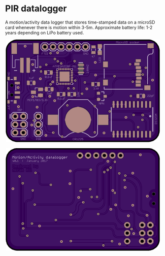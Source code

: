 # PIR datalogger
A motion/activity data logger that stores time-stamped data on a microSD card whenever there is motion within 3-5m. Approximate battery life: 1-2 years depending on LiPo battery used.

<p align="center">
  <img src="https://github.com/AKstudios/PIR_datalogger/blob/master/OSH%20park%20render%20front.png" alt="PIR datalogger - front"/>
  <br></br>
  <img src="https://github.com/AKstudios/PIR_datalogger/blob/master/OSH%20park%20render%20back.png" alt="PIR datalogger - back"/>
</p>
